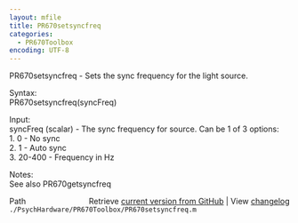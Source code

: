 ```yaml
---
layout: mfile
title: PR670setsyncfreq
categories:
  - PR670Toolbox
encoding: UTF-8
---
```


PR670setsyncfreq - Sets the sync frequency for the light source.  

Syntax:  
PR670setsyncfreq(syncFreq)  

Input:  
syncFreq (scalar) - The sync frequency for source.  Can be 1 of 3 options:  
    1\. 0 - No sync  
    2\. 1 - Auto sync  
    3\. 20-400 - Frequency in Hz  

Notes:  
See also PR670getsyncfreq  


<div class="code_header" style="text-align:right;">
  <span style="float:left;">Path&nbsp;&nbsp;</span> <span class="counter">Retrieve <a href=
  "https://raw.github.com/Psychtoolbox-3/Psychtoolbox-3/beta/./PsychHardware/PR670Toolbox/PR670setsyncfreq.m">current version from GitHub</a> | View <a href=
  "https://github.com/Psychtoolbox-3/Psychtoolbox-3/commits/beta/./PsychHardware/PR670Toolbox/PR670setsyncfreq.m">changelog</a></span>
</div>
<div class="code">
  <code>./PsychHardware/PR670Toolbox/PR670setsyncfreq.m</code>
</div>
